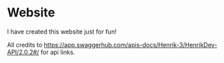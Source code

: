 # Website

I have created this website just for fun!

All credits to https://app.swaggerhub.com/apis-docs/Henrik-3/HenrikDev-API/2.0.2#/ for api links.
